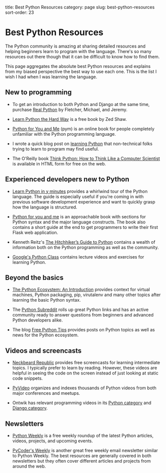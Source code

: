 title: Best Python Resources
category: page
slug: best-python-resources
sort-order: 23


# Best Python Resources
The Python community is amazing at sharing detailed resources and helping
beginners learn to program with the language. There's so many resources
out there though that it can be difficult to know how to find them. 

This page aggregates the absolute best Python resources and explains from
my biased perspective the best way to use each one. This is the list I wish
I had when I was learning the language.


## New to programming
* To get an introduction to both Python and Django at the same time, purchase
  [Real Python](http://www.realpython.com/) by Fletcher, Michael, and Jeremy.

* [Learn Python the Hard Way](http://learnpythonthehardway.org/book/) is a
  free book by Zed Shaw.

* [Python for You and Me](http://pymbook.readthedocs.org/en/latest/) (pym) is
  an online book for people completely unfamiliar with the Python programming
  language.

* I wrote a quick blog post on
  [learning Python](http://www.mattmakai.com/learning-python-for-non-developers.html)
  that non-technical folks trying to learn to program may find useful.

* The O'Reilly book 
  [Think Python: How to Think Like a Computer Scientist](http://greenteapress.com/thinkpython/html/index.html)
  is available in HTML form for free on the web.


## Experienced developers new to Python
* [Learn Python in y minutes](http://learnxinyminutes.com/docs/python/)
  provides a whirlwind tour of the Python language. The guide is especially
  useful if you're coming in with previous software development experience
  and want to quickly grasp how the language is structured.

* [Python for you and me](http://pymbook.readthedocs.org/en/latest/) is an
  approachable book with sections for Python syntax and the major language 
  constructs. The book also contains a short guide at the end to get
  programmers to write their first Flask web application.

* Kenneth Reitz's 
  [The Hitchhiker’s Guide to Python](http://docs.python-guide.org/en/latest/)
  contains a wealth of information both on the Python programming as well
  as the community.

* [Google's Python Class](https://developers.google.com/edu/python/) contains
  lecture videos and exercises for learning Python.


## Beyond the basics
* [The Python Ecosystem: An Introduction](http://mirnazim.org/writings/python-ecosystem-introduction/)
  provides context for virtual machines, Python packaging, pip, virutalenv
  and many other topics after learning the basic Python syntax. 

* The [Python Subreddit](http://www.reddit.com/r/python) rolls up great
  Python links and has an active community ready to answer questions from
  beginners and advanced Python developers alike.

* The blog [Free Python Tips](http://freepythontips.wordpress.com/) provides
  posts on Python topics as well as news for the Python ecosystem.


## Videos and screencasts
* [Neckbeard Republic](https://www.neckbeardrepublic.com/) provides free 
  screencasts for learning intermediate topics. I typically prefer to learn
  by reading. However, these videos are helpful in seeing the code on the 
  screen instead of just looking at static code snippets.

* [PyVideo](http://www.pyvideo.org/) organizes and indexes thousands of Python
  videos from both major conferences and meetups.

* Ontwik has relevant programming videos in its 
  [Python category](http://ontwik.com/category/python/) and
  [Django category](http://ontwik.com/category/django/). 


## Newsletters
* [Python Weekly](http://www.pythonweekly.com/) is a free weekly roundup
  of the latest Python articles, videos, projects, and upcoming events.

* [PyCoder's Weekly](http://pycoders.com/) is another great free weekly
  email newsletter similar to Python Weekly. The best resources are generally
  covered in both newsletters but they often cover different articles
  and projects from around the web.

